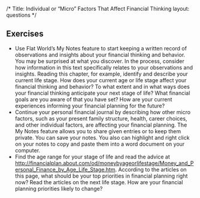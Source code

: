 /*
Title: Individual or “Micro” Factors That Affect Financial Thinking
layout: questions
*/

## Exercises

- Use Flat World’s My Notes feature to start keeping a written record of observations and insights about your financial thinking and behavior. You may be surprised at what you discover. In the process, consider how information in this text specifically relates to your observations and insights. Reading this chapter, for example, identify and describe your current life stage. How does your current age or life stage affect your financial thinking and behavior? To what extent and in what ways does your financial thinking anticipate your next stage of life? What financial goals are you aware of that you have set? How are your current experiences informing your financial planning for the future?
- Continue your personal financial journal by describing how other micro factors, such as your present family structure, health, career choices, and other individual factors, are affecting your financial planning. The My Notes feature allows you to share given entries or to keep them private. You can save your notes. You also can highlight and right click on your notes to copy and paste them into a word document on your computer.
- Find the age range for your stage of life and read the advice at http://financialplan.about.com/od/moneybyageorlifestage/Money_and_Personal_Finance_by_Age_Life_Stage.htm. According to the articles on this page, what should be your top priorities in financial planning right now? Read the articles on the next life stage. How are your financial planning priorities likely to change?

